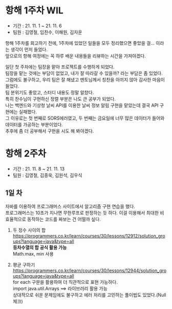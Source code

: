 # 항해 1주차 WIL
- 기간 : 21. 11. 1 ~ 21. 11. 6
- 팀원 : 김영철, 임찬수, 이해원, 김자운

항해 1주차를 회고하기 전에, 1주차에 있었던 일들을 모두 정리했으면 좋았을 걸... 이라는 생각이 먼저 들었다.  
앞으로의 항해 여정에는 꼭 하루 배운 내용들을 리뷰하는 시간을 가져야겠다.  

일단 첫 주차에는 팀장을 맡아 프로젝트를 수행하게 되었다.  
팀장을 맡는 것에는 부담이 없었고, 내가 잘 따라갈 수 있을까? 라는 부담은 좀 있었다.  
그럼에도 불구하고, 우리 팀은 잘 해냈고 멘토님께서 칭찬을 아끼지 않아 감사한 마음이 들었다.  
팀 분위기도 좋았고, 스터디 내용도 정말 알찼다.  
특히 찬수님이 구현하신 정렬 부분은 나도 큰 공부가 되었다.  
나는 백엔드와 기상청 날씨 API를 이용한 날씨 정보 알림 구현을 맡았는데 결국 API 구현에는 실패했다.  
그 이유로는 첫 번째로 SORS에러였고, 두 번째는 금요일에 너무 많은 데이터가 들어와 데이터를 가공하는 부분이었다.  
추후에 좀 더 공부해서 구현을 시도 해 봐야겠다.  



# 항해 2주차  
- 기간 : 21. 11. 8 ~ 21. 11. 13  
- 팀원 : 김영철, 김종욱, 김원석, 김우식  

## 1일 차  
자바를 이용하여 프로그래머스 사이트에서 알고리즘 구현 연습을 했다.  
프로그래머스는 10초가 지나면 무한루프로 판정하는 듯 하다. 
이걸 이용해서 최대한 비효율적으로 동작하는 코드를 짜보는 건 어떨까 싶다.  

1. 두 정수 사이의 합
https://programmers.co.kr/learn/courses/30/lessons/12912/solution_groups?language=java&type=all  
**등차수열의 합 공식 활용 가능**  
Math.max, min 사용  

2. 평균 구하기  
https://programmers.co.kr/learn/courses/30/lessons/12944/solution_groups?language=java&type=all  
for each 구문을 활용하여 더 직관적으로 표현 가능하다.  
import java.util.Arrays ==> 라이브러리 활용 가능  
상대적으로 쉬운 문제임에도 불구하고 에러 처리를 고민하는 풀이법도 있었다.(Null 체크)  
